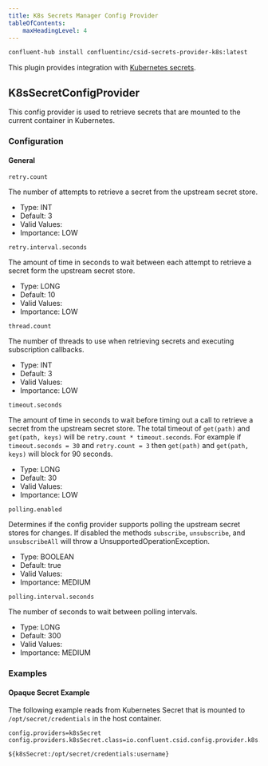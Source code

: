 ```yaml
---
title: K8s Secrets Manager Config Provider
tableOfContents:
    maxHeadingLevel: 4
---
```


```bash
confluent-hub install confluentinc/csid-secrets-provider-k8s:latest
```

This plugin provides integration with [Kubernetes secrets](https://kubernetes.io/docs/concepts/configuration/secret/).

## K8sSecretConfigProvider

This config provider is used to retrieve secrets that are mounted to the current container in Kubernetes.


### Configuration


#### General

```properties
retry.count
```
The number of attempts to retrieve a secret from the upstream secret store.

* Type: INT
* Default: 3
* Valid Values: 
* Importance: LOW

```properties
retry.interval.seconds
```
The amount of time in seconds to wait between each attempt to retrieve a secret form the upstream secret store.

* Type: LONG
* Default: 10
* Valid Values: 
* Importance: LOW

```properties
thread.count
```
The number of threads to use when retrieving secrets and executing subscription callbacks.

* Type: INT
* Default: 3
* Valid Values: 
* Importance: LOW

```properties
timeout.seconds
```
The amount of time in seconds to wait before timing out a call to retrieve a secret from the upstream secret store. The total timeout of `get(path)` and `get(path, keys)` will be `retry.count * timeout.seconds`. For example if `timeout.seconds = 30` and `retry.count = 3` then `get(path)` and `get(path, keys)` will block for 90 seconds.

* Type: LONG
* Default: 30
* Valid Values: 
* Importance: LOW

```properties
polling.enabled
```
Determines if the config provider supports polling the upstream secret stores for changes. If disabled the methods `subscribe`, `unsubscribe`, and `unsubscribeAll` will throw a UnsupportedOperationException.

* Type: BOOLEAN
* Default: true
* Valid Values: 
* Importance: MEDIUM

```properties
polling.interval.seconds
```
The number of seconds to wait between polling intervals.

* Type: LONG
* Default: 300
* Valid Values: 
* Importance: MEDIUM

### Examples

#### Opaque Secret Example

The following example reads from Kubernetes Secret that is mounted to `/opt/secret/credentials` in the host container.

```properties
config.providers=k8sSecret
config.providers.k8sSecret.class=io.confluent.csid.config.provider.k8s.K8sSecretConfigProvider
```

```
${k8sSecret:/opt/secret/credentials:username}
```

